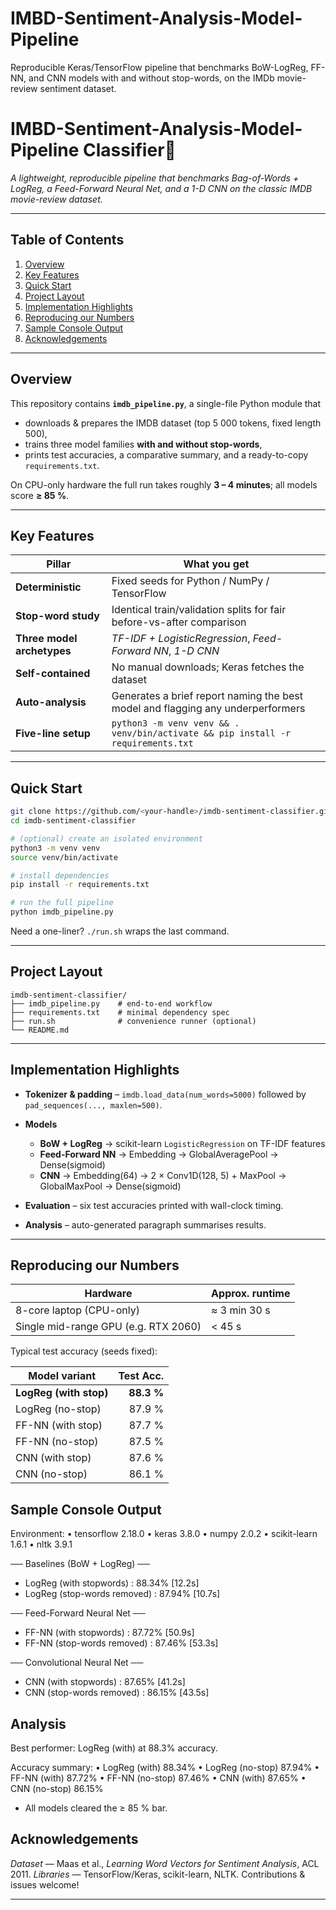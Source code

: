 # IMBD-Sentiment-Analysis-Model-Pipeline
Reproducible Keras/TensorFlow pipeline that benchmarks BoW-LogReg, FF-NN, and CNN models with and without stop-words, on the IMDb movie-review sentiment dataset.

# IMBD-Sentiment-Analysis-Model-Pipeline Classifier📝
*A lightweight, reproducible pipeline that benchmarks Bag-of-Words + LogReg, a Feed-Forward Neural Net, and a 1-D CNN on the classic IMDB movie-review dataset.*

---

## Table of Contents
1. [Overview](#overview)  
2. [Key Features](#key-features)  
3. [Quick Start](#quick-start)  
4. [Project Layout](#project-layout)  
5. [Implementation Highlights](#implementation-highlights)  
6. [Reproducing our Numbers](#reproducing-our-numbers)  
7. [Sample Console Output](#sample-console-output)  
8. [Acknowledgements](#acknowledgements)

---

## Overview
This repository contains **`imdb_pipeline.py`**, a single-file Python module that

* downloads & prepares the IMDB dataset (top 5 000 tokens, fixed length 500),  
* trains three model families **with and without stop-words**,  
* prints test accuracies, a comparative summary, and a ready-to-copy `requirements.txt`.

On CPU-only hardware the full run takes roughly **3 – 4 minutes**; all models score **≥ 85 %**.

---

## Key Features
| Pillar | What you get |
|--------|--------------|
| **Deterministic** | Fixed seeds for Python / NumPy / TensorFlow |
| **Stop-word study** | Identical train/validation splits for fair before-vs-after comparison |
| **Three model archetypes** | *TF-IDF + LogisticRegression*, *Feed-Forward NN*, *1-D CNN* |
| **Self-contained** | No manual downloads; Keras fetches the dataset |
| **Auto-analysis** | Generates a brief report naming the best model and flagging any underperformers |
| **Five-line setup** | `python3 -m venv venv && . venv/bin/activate && pip install -r requirements.txt` |

---

## Quick Start

```bash
git clone https://github.com/<your-handle>/imdb-sentiment-classifier.git
cd imdb-sentiment-classifier

# (optional) create an isolated environment
python3 -m venv venv
source venv/bin/activate

# install dependencies
pip install -r requirements.txt

# run the full pipeline
python imdb_pipeline.py
````

Need a one-liner?  `./run.sh` wraps the last command.

---

## Project Layout

```
imdb-sentiment-classifier/
├── imdb_pipeline.py    # end-to-end workflow
├── requirements.txt    # minimal dependency spec
├── run.sh              # convenience runner (optional)
└── README.md
```

---

## Implementation Highlights

* **Tokenizer & padding** – `imdb.load_data(num_words=5000)` followed by `pad_sequences(..., maxlen=500)`.
* **Models**

  * **BoW + LogReg** → scikit-learn `LogisticRegression` on TF-IDF features
  * **Feed-Forward NN** → Embedding → GlobalAveragePool → Dense(sigmoid)
  * **CNN** → Embedding(64) → 2 × Conv1D(128, 5) + MaxPool → GlobalMaxPool → Dense(sigmoid)
* **Evaluation** – six test accuracies printed with wall-clock timing.
* **Analysis** – auto-generated paragraph summarises results.

---

## Reproducing our Numbers

| Hardware                             | Approx. runtime |
| ------------------------------------ | --------------- |
| 8-core laptop (CPU-only)             | ≈ 3 min 30 s    |
| Single mid-range GPU (e.g. RTX 2060) | < 45 s          |

Typical test accuracy (seeds fixed):

| Model variant          |  Test Acc. |
| ---------------------- | ---------: |
| **LogReg (with stop)** | **88.3 %** |
| LogReg (no-stop)       |     87.9 % |
| FF-NN (with stop)      |     87.7 % |
| FF-NN (no-stop)        |     87.5 % |
| CNN (with stop)        |     87.6 % |
| CNN (no-stop)          |     86.1 % |


## Sample Console Output
Environment:
 • tensorflow 2.18.0
 • keras 3.8.0
 • numpy 2.0.2
 • scikit-learn 1.6.1
 • nltk 3.9.1


── Baselines (BoW + LogReg) ──
* LogReg  (with stopwords)      : 88.34%  [12.2s]
* LogReg  (stop-words removed)  : 87.94%  [10.7s]

── Feed-Forward Neural Net ──
* FF-NN  (with stopwords)       : 87.72%  [50.9s]
* FF-NN  (stop-words removed)   : 87.46%  [53.3s]

── Convolutional Neural Net ──
* CNN    (with stopwords)       : 87.65%  [41.2s]
* CNN    (stop-words removed)   : 86.15%  [43.5s]



## Analysis
Best performer: LogReg (with) at 88.3% accuracy.

Accuracy summary:
 • LogReg (with)      88.34%
 • LogReg (no-stop)   87.94%
 • FF-NN  (with)      87.72%
 • FF-NN  (no-stop)   87.46%
 • CNN    (with)      87.65%
 • CNN    (no-stop)   86.15%

* All models cleared the ≥ 85 % bar.


## Acknowledgements

*Dataset* — Maas et al., *Learning Word Vectors for Sentiment Analysis*, ACL 2011.
*Libraries* — TensorFlow/Keras, scikit-learn, NLTK.
Contributions & issues welcome!


---

